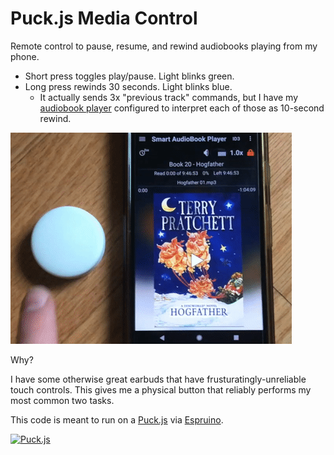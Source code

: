 # Puck.js Media Control
Remote control to pause, resume, and rewind audiobooks playing from my phone.

* Short press toggles play/pause. Light blinks green.
* Long press rewinds 30 seconds. Light blinks blue.
  * It actually sends 3x "previous track" commands, but I have my [audiobook player](https://play.google.com/store/apps/details?id=ak.alizandro.smartaudiobookplayer) configured to interpret each of those as 10-second rewind.

![demo](demo.gif)

Why?

I have some otherwise great earbuds that have frusturatingly-unreliable touch controls. This gives me a physical button that reliably performs my most common two tasks.

This code is meant to run on a [Puck.js](https://www.puck-js.com/) via [Espruino](https://www.espruino.com/).

[![Puck.js](http://www.espruino.com/refimages/Puckjs_board.jpg)](https://www.puck-js.com/)
